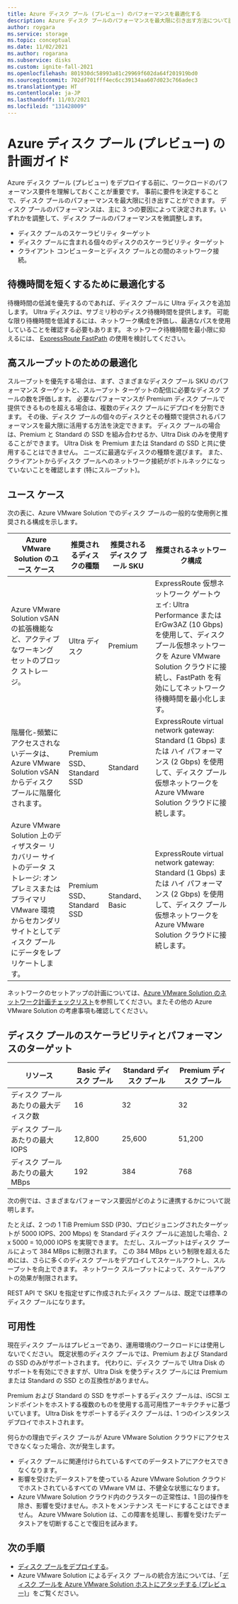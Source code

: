 ```yaml
---
title: Azure ディスク プール (プレビュー) のパフォーマンスを最適化する
description: Azure ディスク プールのパフォーマンスを最大限に引き出す方法について説明します。
author: roygara
ms.service: storage
ms.topic: conceptual
ms.date: 11/02/2021
ms.author: rogarana
ms.subservice: disks
ms.custom: ignite-fall-2021
ms.openlocfilehash: 801930dc58993a81c29969f602da64f201919bd0
ms.sourcegitcommit: 702df701fff4ec6cc39134aa607d023c766adec3
ms.translationtype: HT
ms.contentlocale: ja-JP
ms.lasthandoff: 11/03/2021
ms.locfileid: "131428009"
---
```

# <a name="azure-disk-pools-preview-planning-guide"></a>Azure ディスク プール (プレビュー) の計画ガイド

Azure ディスク プール (プレビュー) をデプロイする前に、ワークロードのパフォーマンス要件を理解しておくことが重要です。 事前に要件を決定することで、ディスク プールのパフォーマンスを最大限に引き出すことができます。 ディスク プールのパフォーマンスは、主に 3 つの要因によって決定されます。いずれかを調整して、ディスク プールのパフォーマンスを微調整します。

- ディスク プールのスケーラビリティ ターゲット
- ディスク プールに含まれる個々のディスクのスケーラビリティ ターゲット
- クライアント コンピューターとディスク プールとの間のネットワーク接続。

## <a name="optimize-for-low-latency"></a>待機時間を短くするために最適化する

待機時間の低減を優先するのであれば、ディスク プールに Ultra ディスクを追加します。 Ultra ディスクは、サブミリ秒のディスク待機時間を提供します。 可能な限り待機時間を低減するには、ネットワーク構成を評価し、最適なパスを使用していることを確認する必要もあります。 ネットワーク待機時間を最小限に抑えるには、 [ExpressRoute FastPath](../expressroute/about-fastpath.md) の使用を検討してください。

## <a name="optimize-for-high-throughput"></a>高スループットのための最適化

スループットを優先する場合は、まず、さまざまなディスク プール SKU のパフォーマンス ターゲットと、スループット ターゲットの配信に必要なディスク プールの数を評価します。 必要なパフォーマンスが Premium ディスク プールで提供できるものを超える場合は、複数のディスク プールにデプロイを分割できます。 その後、ディスク プールの個々のディスクとその種類で提供されるパフォーマンスを最大限に活用する方法を決定できます。 ディスク プールの場合は、Premium と Standard の SSD を組み合わせるか、Ultra Disk のみを使用することができます。 Ultra Disk を Premium または Standard の SSD と共に使用することはできません。 ニーズに最適なディスクの種類を選びます。 また、クライアントからディスク プールへのネットワーク接続がボトルネックになっていないことを確認します (特にスループット)。


## <a name="use-cases"></a>ユース ケース

次の表に、Azure VMware Solution でのディスク プールの一般的な使用例と推奨される構成を示します。


|Azure VMware Solution のユース ケース  |推奨されるディスクの種類  |推奨されるディスク プール SKU  |推奨されるネットワーク構成  |
|---------|---------|---------|---------|
|Azure VMware Solution vSAN の拡張機能など、アクティブなワーキング セットのブロック ストレージ。     |Ultra ディスク         |Premium         |ExpressRoute 仮想ネットワーク ゲートウェイ: Ultra Performance または ErGw3AZ (10 Gbps) を使用して、ディスク プール仮想ネットワークを Azure VMware Solution クラウドに接続し、FastPath を有効にしてネットワーク待機時間を最小化します。         |
|階層化-頻繁にアクセスされないデータは、Azure VMware Solution vSAN からディスク プールに階層化されます。     |Premium SSD、Standard SSD         |Standard         |ExpressRoute virtual network gateway: Standard (1 Gbps) または ハイ パフォーマンス (2 Gbps) を使用して、ディスク プール仮想ネットワークを Azure VMware Solution クラウドに接続します。         |
|Azure VMware Solution 上のディザスター リカバリー サイトのデータ ストレージ: オンプレミスまたはプライマリ VMware 環境からセカンダリ サイトとしてディスク プールにデータをレプリケートします。     |Premium SSD、Standard SSD         |Standard、Basic         |ExpressRoute virtual network gateway: Standard (1 Gbps) または ハイ パフォーマンス (2 Gbps) を使用して、ディスク プール仮想ネットワークを Azure VMware Solution クラウドに接続します。         |


ネットワークのセットアップの計画については、[Azure VMware Solution のネットワーク計画チェックリスト](../azure-vmware/tutorial-network-checklist.md)を参照してください。またその他の Azure VMware Solution の考慮事項も確認してください。

## <a name="disk-pool-scalability-and-performance-targets"></a>ディスク プールのスケーラビリティとパフォーマンスのターゲット

|リソース  |Basic ディスク プール  |Standard ディスク プール  |Premium ディスク プール  |
|---------|---------|---------|---------|
|ディスク プールあたりの最大ディスク数     |16         |32         |32         |
|ディスク プールあたりの最大 IOPS     |12,800         |25,600         |51,200         |
|ディスク プールあたりの最大 MBps     |192         |384         |768         |

次の例では、さまざまなパフォーマンス要因がどのように連携するかについて説明します。

たとえば、2 つの 1 TiB Premium SSD (P30、プロビジョニングされたターゲットが 5000 IOPS、200 Mbps) を Standard ディスク プールに追加した場合、2 x 5000 = 10,000 IOPS を実現できます。 ただし、スループットはディスク プールによって 384 MBps に制限されます。 この 384 MBps という制限を超えるためには、さらに多くのディスク プールをデプロイしてスケールアウトし、スループットを向上できます。 ネットワーク スループットによって、スケールアウトの効果が制限されます。

REST API で SKU を指定せずに作成されたディスク プールは、既定では標準のディスク プールになります。

## <a name="availability"></a>可用性

現在ディスク プールはプレビューであり、運用環境のワークロードには使用しないでください。 既定状態のディスク プールでは、Premium および Standard の SSD のみがサポートされます。 代わりに、ディスク プールで Ultra Disk のサポートを有効にできますが、Ultra Disk を使うディスク プールには Premium または Standard の SSD との互換性がありません。

Premium および Standard の SSD をサポートするディスク プールは、iSCSI エンドポイントをホストする複数のものを使用する高可用性アーキテクチャに基づいています。 Ultra Disk をサポートするディスク プールは、1 つのインスタンス デプロイでホストされます。

何らかの理由でディスク プールが Azure VMware Solution クラウドにアクセスできなくなった場合、次が発生します。

- ディスク プールに関連付けられているすべてのデータストアにアクセスできなくなります。
- 影響を受けたデータストアを使っている Azure VMware Solution クラウドでホストされているすべての VMware VM は、不健全な状態になります。
- Azure VMware Solution クラウド内のクラスターの正常性は、1 回の操作を除き、影響を受けません。ホストをメンテナンス モードにすることはできません。 Azure VMware Solution は、この障害を処理し、影響を受けたデータストアを切断することで復旧を試みます。

## <a name="next-steps"></a>次の手順

- [ディスク プールをデプロイする](disks-pools-deploy.md)。
- Azure VMware Solution によるディスク プールの統合方法については、「[ディスク プールを Azure VMware Solution ホストにアタッチする (プレビュー)](../azure-vmware/attach-disk-pools-to-azure-vmware-solution-hosts.md)」をご覧ください。
